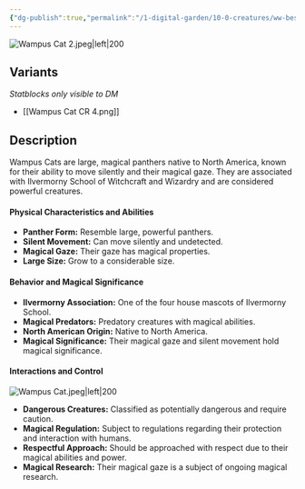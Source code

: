 ```yaml
---
{"dg-publish":true,"permalink":"/1-digital-garden/10-0-creatures/ww-bestiary/wampus-cat/","tags":["#creature","beast"]}
---
```


![Wampus Cat 2.jpeg|left|200](/img/user/1%20DIGITAL%20GARDEN/10.0%20CREATURES/(Attachments)/WW%20Bestiary/Wampus%20Cat%202.jpeg)

## Variants
*Statblocks only visible to DM*
- [[Wampus Cat CR 4.png]]

## Description

Wampus Cats are large, magical panthers native to North America, known for their ability to move silently and their magical gaze. They are associated with Ilvermorny School of Witchcraft and Wizardry and are considered powerful creatures.

#### Physical Characteristics and Abilities

* **Panther Form:** Resemble large, powerful panthers.
* **Silent Movement:** Can move silently and undetected.
* **Magical Gaze:** Their gaze has magical properties.
* **Large Size:** Grow to a considerable size.

#### Behavior and Magical Significance

* **Ilvermorny Association:** One of the four house mascots of Ilvermorny School.
* **Magical Predators:** Predatory creatures with magical abilities.
* **North American Origin:** Native to North America.
* **Magical Significance:** Their magical gaze and silent movement hold magical significance.

#### Interactions and Control
![Wampus Cat.jpeg|left|200](/img/user/1%20DIGITAL%20GARDEN/10.0%20CREATURES/(Attachments)/WW%20Bestiary/Wampus%20Cat.jpeg)
* **Dangerous Creatures:** Classified as potentially dangerous and require caution.
* **Magical Regulation:** Subject to regulations regarding their protection and interaction with humans.
* **Respectful Approach:** Should be approached with respect due to their magical abilities and power.
* **Magical Research:** Their magical gaze is a subject of ongoing magical research.